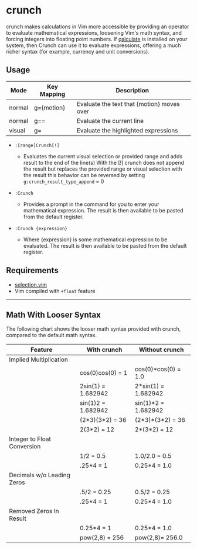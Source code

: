 crunch
======

crunch makes calculations in Vim more accessible by providing an operator to
evaluate mathematical expressions, loosening Vim's math syntax, and forcing
integers into floating point numbers. If
[qalculate](http://qalculate.github.io/) is installed on your system, then
Crunch can use it to evaluate expressions, offering a much richer syntax (for
example, currency and unit conversions).

Usage
-----

| Mode   | Key Mapping | Description                                |
|--------|-------------|--------------------------------------------|
| normal | g={motion}  | Evaluate the text that {motion} moves over |
| normal | g==         | Evaluate the current line                  |
| visual | g=          | Evaluate the highlighted expressions       |

* `:[range]Crunch[!]`
    * Evaluates the current visual selection or provided range and adds result
      to the end of the line(s) With the [!] crunch does not append the result
      but replaces the provided range or visual selection with the result this
      behavior can be reversed  by setting  `g:crunch_result_type_append` = 0

* `:Crunch`
    * Provides a prompt in the command for you to enter your mathematical
      expression. The result is then available to be pasted from the default
      register.

* `:Crunch {expression}`
    * Where {expression} is some mathematical expression to be evaluated. The
      result is then available to be pasted from the default register.

Requirements
------------
* [selection.vim](https://github.com/arecarn/selection.vim)
* Vim compiled with `+float` feature

------------------------------------------------------------------------------

Math With Looser Syntax
-----------------------
The following chart shows the looser math syntax provided with crunch, compared
to the default math syntax.

| Feature                     | With crunch         | Without crunch      |
|-----------------------------|---------------------|---------------------|
| Implied Multiplication      |                     |                     |
|                             | cos(0)cos(0) = 1    | cos(0)*cos(0) = 1.0 |
|                             | 2sin(1) = 1.682942  | 2*sin(1) = 1.682942 |
|                             | sin(1)2 = 1.682942  | sin(1)*2 = 1.682942 |
|                             | (2\*3)(3\*2) = 36   | (2\*3)*(3\*2) = 36  |
|                             | 2(3*2) = 12         | 2*(3\*2) = 12       |
| Integer to Float Conversion |                     |                     |
|                             | 1/2 = 0.5           | 1.0/2.0 = 0.5       |
|                             | .25*4 = 1           | 0.25*4 = 1.0        |
| Decimals w/o Leading Zeros  |                     |                     |
|                             | .5/2 = 0.25         | 0.5/2 = 0.25        |
|                             | .25*4 = 1           | 0.25*4 = 1.0        |
| Removed Zeros In Result     |                     |                     |
|                             | 0.25*4 = 1          | 0.25*4 = 1.0        |
|                             | pow(2,8) = 256      | pow(2,8)= 256.0     |
